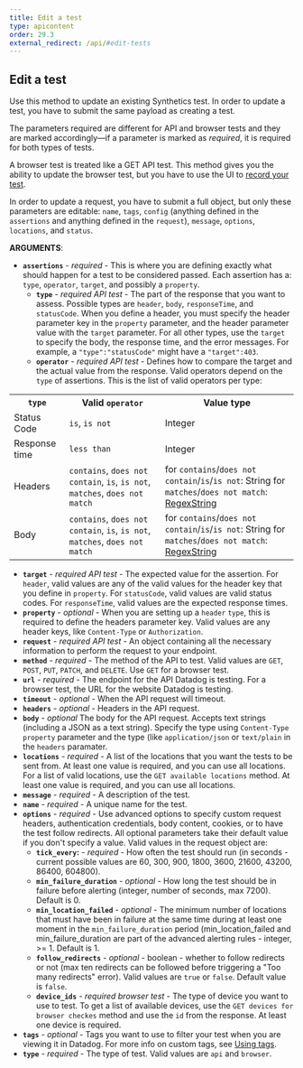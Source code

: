 ```yaml
---
title: Edit a test
type: apicontent
order: 29.3
external_redirect: /api/#edit-tests
---
```


## Edit a test

Use this method to update an existing Synthetics test. In order to update a test, you have to submit the same payload as creating a test.

The parameters required are different for API and browser tests and they are marked accordingly—if a parameter is marked as _required_, it is required for both types of tests.

A browser test is treated like a GET API test. This method gives you the ability to update the browser test, but you have to use the UI to [record your test][1].

In order to update a request, you have to submit a full object, but only these parameters are editable: `name`, `tags`, `config` (anything defined in the `assertions` and anything defined in the `request`), `message`, `options`, `locations`, and `status`.

**ARGUMENTS**:

*   **`assertions`** - _required_ - This is where you are defining exactly what should happen for a test to be considered passed. Each assertion has a: `type`, `operator`, `target`, and possibly a `property`.
    *   **`type`** - _required API test_ - The part of the response that you want to assess. Possible types are `header`, `body`, `responseTime`, and `statusCode`. When you define a header, you must specify the header parameter key in the `property` parameter, and the header parameter value with the `target` parameter. For all other types, use the `target` to specify the body, the response time, and the error messages. For example, a `"type":"statusCode"` might have a `"target":403`.
    *   **`operator`** - _required API test_ - Defines how to compare the target and the actual value from the response. Valid operators depend on the `type` of assertions. This is the list of valid operators per type:

<table>
 <tr>
    <th><code>type</code></th>
    <th>Valid <code>operator</code></th>
    <th>Value type</th>
  </tr>
  <tr>
    <td>Status Code</td>
    <td><code>is</code>, <code>is not</code></td>
    <td>Integer</td>
  </tr>
  <tr>
    <td>Response time</td>
    <td><code>less than</code></td>
    <td>Integer</td>
  </tr>
  <tr>
    <td>Headers</td>
    <td><code>contains</code>, <code>does not contain</code>, <code>is</code>, <code>is not</code>, <code>matches</code>, <code>does not match</code></td>
    <td>for <code>contains</code>/<code>does not contain</code>/<code>is</code>/<code>is not</code>: String for <code>matches</code>/<code>does not match</code>: <a href="https://docs.datadoghq.com/tagging/using_tags">RegexString</a></td>
  </tr>
  <tr>
    <td>Body</td>
    <td><code>contains</code>, <code>does not contain</code>, <code>is</code>, <code>is not</code>, <code>matches</code>, <code>does not match</code></td>
    <td>for <code>contains</code>/<code>does not contain</code>/<code>is</code>/<code>is not</code>: String for <code>matches</code>/<code>does not match</code>: <a href="https://docs.datadoghq.com/tagging/using_tags">RegexString</a></td>
  </tr>
</table>

   *   **`target`** - _required API test_ - The expected value for the assertion. For `header`, valid values are any of the valid values for the header key that you define in `property`. For `statusCode`, valid values are valid status codes. For `responseTime`, valid values are the expected response times.
   *   **`property`** - _optional_ - When you are setting up a `header` `type`, this is required to define the headers parameter key. Valid values are any header keys, like `Content-Type` or `Authorization`.
*   **`request`** - _required API test_ - An object containing all the necessary information to perform the request to your endpoint.
   *   **`method`** - _required_ - The method of the API to test. Valid values are `GET`, `POST`, `PUT`, `PATCH`, and `DELETE`. Use `GET` for a browser test.
   *   **`url`** - _required_ - The endpoint for the API Datadog is testing. For a browser test, the URL for the website Datadog is testing.
   *   **`timeout`** - _optional_ - When the API request will timeout.
   *   **`headers`** - _optional_ - Headers in the API request.
   *   **`body`** - _optional_ The body for the API request. Accepts text strings (including a JSON as a text string). Specify the type using `Content-Type` `property` parameter and the type (like `application/json` or `text/plain` in the `headers` paramater.
*   **`locations`** - _required_ - A list of the locations that you want the tests to be sent from. At least one value is required, and you can use all locations. For a list of valid locations, use the `GET available locations` method. At least one value is required, and you can use all locations.
*   **`message`** - _required_ - A description of the test.
*   **`name`** - _required_ - A unique name for the test.
*   **`options`** - _required_ - Use advanced options to specify custom request headers, authentication credentials, body content, cookies, or to have the test follow redirects. All optional parameters take their default value if you don't specify a value. Valid values in the request object are:
    *  **`tick_every`:** - _required_ -  How often the test should run (in seconds - current possible values are 60, 300, 900, 1800, 3600, 21600, 43200, 86400, 604800).
    *  **`min_failure_duration`** - _optional_ - How long the test should be in failure before alerting (integer, number of seconds, max 7200). Default is 0.
    *  **`min_location_failed`** - _optional_ - The minimum number of locations that must have been in failure at the same time during at least one moment in the `min_failure_duration` period (min_location_failed and min_failure_duration are part of the advanced alerting rules  - integer, >= 1. Default is 1.
    *  **`follow_redirects`** - _optional_ - boolean - whether to follow redirects or not (max ten redirects can be followed before triggering a "Too many redirects" error). Valid values are `true` or `false`. Default value is `false`.
    *  **`device_ids`** - _required browser test_ - The type of device you want to use to test. To get a list of available devices, use the `GET devices for browser checkes` method and use the `id` from the response. At least one device is required.
*   **`tags`** - _optional_ - Tags you want to use to filter your test when you are viewing it in Datadog. For more info on custom tags, see [Using tags][2].
*   **`type`** - _required_ - The type of test. Valid values are `api` and `browser`.

[1]: /synthetics/browser_tests/#record-test
[2]: /tagging/using_tags
